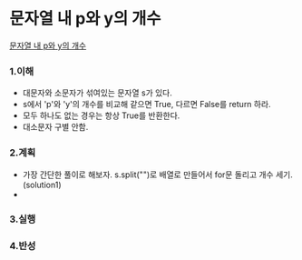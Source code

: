 # 문자열 내 p와 y의 개수

[문자열 내 p와 y의 개수](https://programmers.co.kr/learn/courses/30/lessons/12916)

### 1.이해

- 대문자와 소문자가 섞여있는 문자열 s가 있다.
- s에서 'p'와 'y'의 개수를 비교해 같으면 True, 다르면 False를 return 하라.
- 모두 하나도 없는 경우는 항상 True를 반환한다.
- 대소문자 구별 안함.

### 2.계획

- 가장 간단한 풀이로 해보자. s.split("")로 배열로 만들어서 for문 돌리고 개수 세기. (solution1)
-

### 3.실행

### 4.반성
